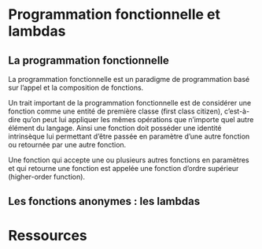 # Programmation fonctionnelle et lambdas

## La programmation fonctionnelle

La programmation fonctionnelle est un paradigme de programmation basé sur l’appel et la composition de fonctions.

Un trait important de la programmation fonctionnelle est de considérer une fonction comme une entité de première classe (first class citizen), c’est-à-dire qu’on peut lui appliquer les mêmes opérations que n’importe quel autre élément du langage. Ainsi une fonction doit posséder une identité intrinsèque lui permettant d’être passée en paramètre d’une autre fonction ou retournée par une autre fonction.

Une fonction qui accepte une ou plusieurs autres fonctions en paramètres et qui retourne une fonction est appelée une fonction d’ordre supérieur (higher-order function).

## Les fonctions anonymes : les lambdas

# Ressources
